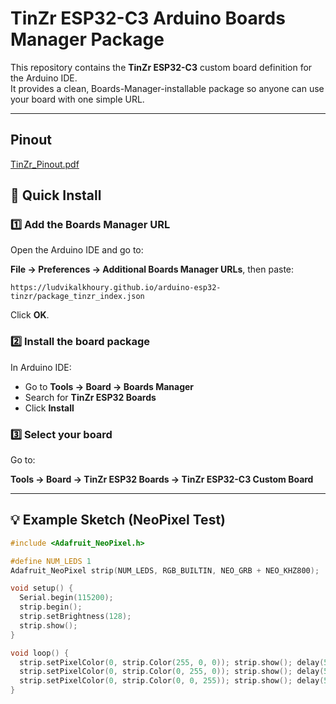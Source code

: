 # TinZr ESP32-C3 Arduino Boards Manager Package

This repository contains the **TinZr ESP32-C3** custom board definition for the Arduino IDE.  
It provides a clean, Boards-Manager-installable package so anyone can use your board with one simple URL.

---
## Pinout
[TinZr_Pinout.pdf](https://github.com/user-attachments/files/23109050/TinZr_Pinout.pdf)




## 🚀 Quick Install

### 1️⃣ Add the Boards Manager URL
Open the Arduino IDE and go to:

**File → Preferences → Additional Boards Manager URLs**, then paste:

```
https://ludvikalkhoury.github.io/arduino-esp32-tinzr/package_tinzr_index.json
```


Click **OK**.

### 2️⃣ Install the board package
In Arduino IDE:
- Go to **Tools → Board → Boards Manager**
- Search for **TinZr ESP32 Boards**
- Click **Install**

### 3️⃣ Select your board
Go to:

**Tools → Board → TinZr ESP32 Boards → TinZr ESP32-C3 Custom Board**

---

## 💡 Example Sketch (NeoPixel Test)

```cpp
#include <Adafruit_NeoPixel.h>

#define NUM_LEDS 1
Adafruit_NeoPixel strip(NUM_LEDS, RGB_BUILTIN, NEO_GRB + NEO_KHZ800);

void setup() {
  Serial.begin(115200);
  strip.begin();
  strip.setBrightness(128);
  strip.show();
}

void loop() {
  strip.setPixelColor(0, strip.Color(255, 0, 0)); strip.show(); delay(500);
  strip.setPixelColor(0, strip.Color(0, 255, 0)); strip.show(); delay(500);
  strip.setPixelColor(0, strip.Color(0, 0, 255)); strip.show(); delay(500);
}




